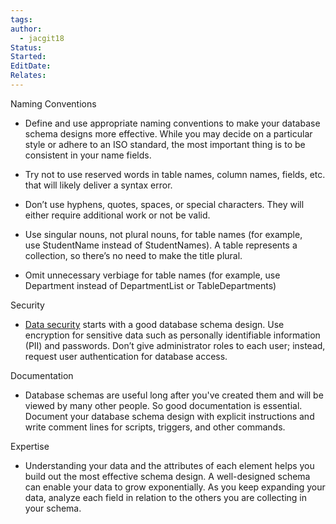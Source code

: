 ```yaml
---
tags: 
author:
  - jacgit18
Status: 
Started: 
EditDate: 
Relates:
---
```

Naming Conventions 

-   Define and use appropriate naming conventions to make your database schema designs more effective. While you may decide on a particular style or adhere to an ISO standard, the most important thing is to be consistent in your name fields. 
    
-   Try not to use reserved words in table names, column names, fields, etc. that will likely deliver a syntax error. 
    
-   Don’t use hyphens, quotes, spaces, or special characters. They will either require additional work or not be valid. 
    
-   Use singular nouns, not plural nouns, for table names (for example, use StudentName instead of StudentNames). A table represents a collection, so there’s no need to make the title plural.  
    
-   Omit unnecessary verbiage for table names (for example, use Department instead of DepartmentList or TableDepartments) 
    

Security 

-   [Data security](https://www.integrate.io/the-complete-guide-to-data-security/) starts with a good database schema design. Use encryption for sensitive data such as personally identifiable information (PII) and passwords. Don’t give administrator roles to each user; instead, request user authentication for database access.  
    

Documentation 

-   Database schemas are useful long after you've created them and will be viewed by many other people. So good documentation is essential. Document your database schema design with explicit instructions and write comment lines for scripts, triggers, and other commands.  
    



Expertise 

-   Understanding your data and the attributes of each element helps you build out the most effective schema design. A well-designed schema can enable your data to grow exponentially. As you keep expanding your data, analyze each field in relation to the others you are collecting in your schema.